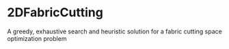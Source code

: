 # 2DFabricCutting
A greedy, exhaustive search and heuristic solution for a fabric cutting space optimization problem

